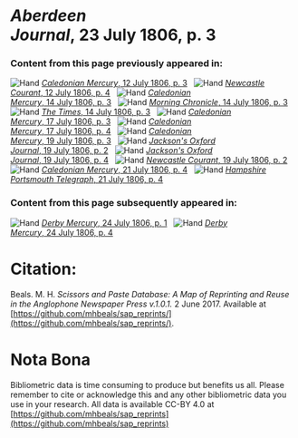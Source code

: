 # *Aberdeen Journal*, 23 July 1806, p. 3  
  
### Content from this page previously appeared in:  
![Hand](http://scissorsandpaste.net/wp-content/uploads/2017/06/smallhandpointer.png) [*Caledonian Mercury*, 12 July 1806, p. 3](https://mhbeals.github.io/sap_html/Caledonian-Mercury/Caledonian-Mercury-12-July-1806-p-3)  
![Hand](http://scissorsandpaste.net/wp-content/uploads/2017/06/smallhandpointer.png) [*Newcastle Courant*, 12 July 1806, p. 4](https://mhbeals.github.io/sap_html/Newcastle-Courant/Newcastle-Courant-12-July-1806-p-4)  
![Hand](http://scissorsandpaste.net/wp-content/uploads/2017/06/smallhandpointer.png) [*Caledonian Mercury*, 14 July 1806, p. 3](https://mhbeals.github.io/sap_html/Caledonian-Mercury/Caledonian-Mercury-14-July-1806-p-3)  
![Hand](http://scissorsandpaste.net/wp-content/uploads/2017/06/smallhandpointer.png) [*Morning Chronicle*, 14 July 1806, p. 3](https://mhbeals.github.io/sap_html/Morning-Chronicle/Morning-Chronicle-14-July-1806-p-3)  
![Hand](http://scissorsandpaste.net/wp-content/uploads/2017/06/smallhandpointer.png) [*The Times*, 14 July 1806, p. 3](https://mhbeals.github.io/sap_html/The-Times/The-Times-14-July-1806-p-3)  
![Hand](http://scissorsandpaste.net/wp-content/uploads/2017/06/smallhandpointer.png) [*Caledonian Mercury*, 17 July 1806, p. 3](https://mhbeals.github.io/sap_html/Caledonian-Mercury/Caledonian-Mercury-17-July-1806-p-3)  
![Hand](http://scissorsandpaste.net/wp-content/uploads/2017/06/smallhandpointer.png) [*Caledonian Mercury*, 17 July 1806, p. 4](https://mhbeals.github.io/sap_html/Caledonian-Mercury/Caledonian-Mercury-17-July-1806-p-4)  
![Hand](http://scissorsandpaste.net/wp-content/uploads/2017/06/smallhandpointer.png) [*Caledonian Mercury*, 19 July 1806, p. 3](https://mhbeals.github.io/sap_html/Caledonian-Mercury/Caledonian-Mercury-19-July-1806-p-3)  
![Hand](http://scissorsandpaste.net/wp-content/uploads/2017/06/smallhandpointer.png) [*Jackson's Oxford Journal*, 19 July 1806, p. 2](https://mhbeals.github.io/sap_html/Jackson's-Oxford-Journal/Jackson's-Oxford-Journal-19-July-1806-p-2)  
![Hand](http://scissorsandpaste.net/wp-content/uploads/2017/06/smallhandpointer.png) [*Jackson's Oxford Journal*, 19 July 1806, p. 4](https://mhbeals.github.io/sap_html/Jackson's-Oxford-Journal/Jackson's-Oxford-Journal-19-July-1806-p-4)  
![Hand](http://scissorsandpaste.net/wp-content/uploads/2017/06/smallhandpointer.png) [*Newcastle Courant*, 19 July 1806, p. 2](https://mhbeals.github.io/sap_html/Newcastle-Courant/Newcastle-Courant-19-July-1806-p-2)  
![Hand](http://scissorsandpaste.net/wp-content/uploads/2017/06/smallhandpointer.png) [*Caledonian Mercury*, 21 July 1806, p. 4](https://mhbeals.github.io/sap_html/Caledonian-Mercury/Caledonian-Mercury-21-July-1806-p-4)  
![Hand](http://scissorsandpaste.net/wp-content/uploads/2017/06/smallhandpointer.png) [*Hampshire Portsmouth Telegraph*, 21 July 1806, p. 4](https://mhbeals.github.io/sap_html/Hampshire-Portsmouth-Telegraph/Hampshire-Portsmouth-Telegraph-21-July-1806-p-4)  
  
### Content from this page subsequently appeared in:  
![Hand](http://scissorsandpaste.net/wp-content/uploads/2017/06/smallhandpointer.png) [*Derby Mercury*, 24 July 1806, p. 1](https://mhbeals.github.io/sap_html/Derby-Mercury/Derby-Mercury-24-July-1806-p-1)  
![Hand](http://scissorsandpaste.net/wp-content/uploads/2017/06/smallhandpointer.png) [*Derby Mercury*, 24 July 1806, p. 4](https://mhbeals.github.io/sap_html/Derby-Mercury/Derby-Mercury-24-July-1806-p-4)  


# Citation: 

Beals. M. H. *Scissors and Paste Database: A Map of Reprinting and Reuse in the Anglophone Newspaper Press v.1.0.1.* 2 June 2017. Available at [https://github.com/mhbeals/sap_reprints/](https://github.com/mhbeals/sap_reprints/). 

# Nota Bona

Bibliometric data is time consuming to produce but benefits us all. Please remember to cite or acknowledge this and any other bibliometric data you use in your research. All data is available CC-BY 4.0 at [https://github.com/mhbeals/sap_reprints](https://github.com/mhbeals/sap_reprints)